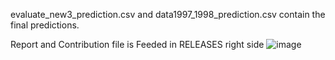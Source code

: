 evaluate_new3_prediction.csv and data1997_1998_prediction.csv contain the final predictions.

Report and Contribution file is Feeded in RELEASES right side
![image](https://github.com/RMan2323/Twins-of-The-Winds/assets/171505330/1dcb15a9-250a-4f57-bfcf-c0e4adf41408)

